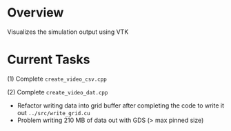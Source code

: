 # Overview
Visualizes the simulation output using VTK

# Current Tasks
(1) Complete `create_video_csv.cpp`
 

(2) Complete `create_video_dat.cpp`
- Refactor writing data into grid buffer after completing the code to write it out `../src/write_grid.cu`
- Problem writing 210 MB of data out with GDS (> max pinned size)